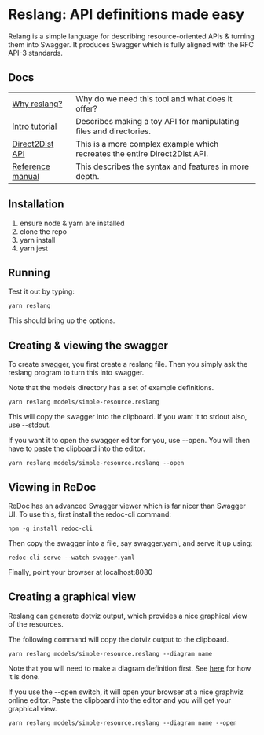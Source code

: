 # Reslang: API definitions made easy

Relang is a simple language for describing resource-oriented APIs & turning them into Swagger. It produces Swagger which is fully aligned with the RFC API-3 standards.

## Docs

|                                                      |                                                                            |
| ---------------------------------------------------- | -------------------------------------------------------------------------- |
| [Why reslang?](./docs/why.md)                        | Why do we need this tool and what does it offer?                           |
| [Intro tutorial](./docs/intro.md)                    | Describes making a toy API for manipulating files and directories.         |
| [Direct2Dist API](./docs.direct2dist-explanation.md) | This is a more complex example which recreates the entire Direct2Dist API. |
| [Reference manual](./docs/reference.md)              | This describes the syntax and features in more depth.                      |

## Installation

1. ensure node & yarn are installed
2. clone the repo
3. yarn install
4. yarn jest

## Running

Test it out by typing:

    yarn reslang

This should bring up the options.

## Creating & viewing the swagger

To create swagger, you first create a reslang file. Then you simply ask the reslang program to turn this into swagger.

Note that the models directory has a set of example definitions.

    yarn reslang models/simple-resource.reslang

This will copy the swagger into the clipboard. If you want it to stdout also, use --stdout.

If you want it to open the swagger editor for you, use --open. You will then have to paste the clipboard into the editor.

    yarn reslang models/simple-resource.reslang --open

## Viewing in ReDoc

ReDoc has an advanced Swagger viewer which is far nicer than Swagger UI. To use this, first install the redoc-cli command:

`npm -g install redoc-cli`

Then copy the swagger into a file, say swagger.yaml, and serve it up using:

`redoc-cli serve --watch swagger.yaml`

Finally, point your browser at localhost:8080

## Creating a graphical view

Reslang can generate dotviz output, which provides a nice graphical view of the resources.

The following command will copy the dotviz output to the clipboard.

    yarn reslang models/simple-resource.reslang --diagram name

Note that you will need to make a diagram definition first. See [here](./docs/diagrams.md) for how it is done.

If you use the --open switch, it will open your browser at a nice graphviz online editor. Paste the clipboard into the editor and you will get your graphical view.

    yarn reslang models/simple-resource.reslang --diagram name --open
